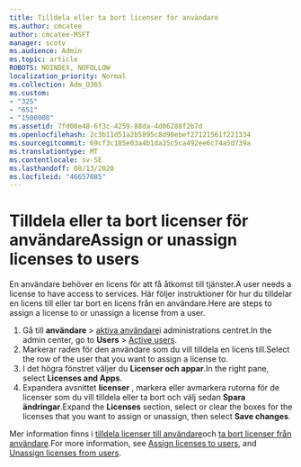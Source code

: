 ```yaml
---
title: Tilldela eller ta bort licenser för användare
ms.author: cmcatee
author: cmcatee-MSFT
manager: scotv
ms.audience: Admin
ms.topic: article
ROBOTS: NOINDEX, NOFOLLOW
localization_priority: Normal
ms.collection: Adm_O365
ms.custom:
- "325"
- "651"
- "1500008"
ms.assetid: 7fd08e48-6f3c-4259-88da-4d06288f2b7d
ms.openlocfilehash: 2c3b11d51a2b5895c8d90ebef27121561f221334
ms.sourcegitcommit: 69cf3c185e03a4b1da35c5ca492ee6c74a5d739a
ms.translationtype: MT
ms.contentlocale: sv-SE
ms.lasthandoff: 08/13/2020
ms.locfileid: "46657085"
---
```

# <a name="assign-or-unassign-licenses-to-users"></a><span data-ttu-id="24b42-102">Tilldela eller ta bort licenser för användare</span><span class="sxs-lookup"><span data-stu-id="24b42-102">Assign or unassign licenses to users</span></span>

<span data-ttu-id="24b42-103">En användare behöver en licens för att få åtkomst till tjänster.</span><span class="sxs-lookup"><span data-stu-id="24b42-103">A user needs a license to have access to services.</span></span> <span data-ttu-id="24b42-104">Här följer instruktioner för hur du tilldelar en licens till eller tar bort en licens från en användare.</span><span class="sxs-lookup"><span data-stu-id="24b42-104">Here are steps to assign a license to or unassign a license from a user.</span></span>
  
1. <span data-ttu-id="24b42-105">Gå till **användare** \> [aktiva användare](https://go.microsoft.com/fwlink/p/?linkid=834822)i administrations centret.</span><span class="sxs-lookup"><span data-stu-id="24b42-105">In the admin center, go to **Users** \> [Active users](https://go.microsoft.com/fwlink/p/?linkid=834822).</span></span>
2. <span data-ttu-id="24b42-106">Markerar raden för den användare som du vill tilldela en licens till.</span><span class="sxs-lookup"><span data-stu-id="24b42-106">Select the row of the user that you want to assign a license to.</span></span>
3. <span data-ttu-id="24b42-107">I det högra fönstret väljer du **Licenser och appar**.</span><span class="sxs-lookup"><span data-stu-id="24b42-107">In the right pane, select **Licenses and Apps**.</span></span>
4. <span data-ttu-id="24b42-108">Expandera avsnittet **licenser** , markera eller avmarkera rutorna för de licenser som du vill tilldela eller ta bort och välj sedan **Spara ändringar**.</span><span class="sxs-lookup"><span data-stu-id="24b42-108">Expand the **Licenses** section, select or clear the boxes for the licenses that you want to assign or unassign, then select **Save changes**.</span></span>

<span data-ttu-id="24b42-109">Mer information finns i [tilldela licenser till användare](https://docs.microsoft.com/microsoft-365/admin/manage/assign-licenses-to-users)och [ta bort licenser från användare](https://docs.microsoft.com/microsoft-365/admin/manage/remove-licenses-from-users).</span><span class="sxs-lookup"><span data-stu-id="24b42-109">For more information, see [Assign licenses to users](https://docs.microsoft.com/microsoft-365/admin/manage/assign-licenses-to-users), and [Unassign licenses from users](https://docs.microsoft.com/microsoft-365/admin/manage/remove-licenses-from-users).</span></span>